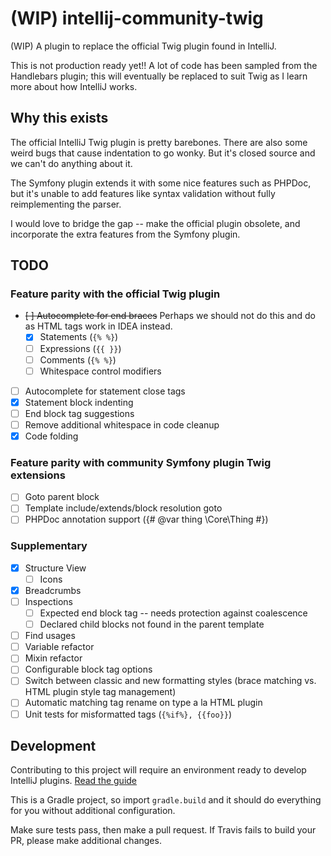 # (WIP) intellij-community-twig

(WIP) A plugin to replace the official Twig plugin found in IntelliJ.

This is not production ready yet!! A lot of code has been sampled from the Handlebars plugin; this will eventually be replaced to suit Twig as I learn more about how IntelliJ works. 

## Why this exists

The official IntelliJ Twig plugin is pretty barebones. There are also some weird bugs that cause indentation to go wonky. But it's closed source and we can't do anything about it.

The Symfony plugin extends it with some nice features such as PHPDoc, but it's unable to add features like syntax validation without fully reimplementing the parser.

I would love to bridge the gap -- make the official plugin obsolete, and incorporate the extra features from the Symfony plugin. 

## TODO

### Feature parity with the official Twig plugin

- ~~[ ] Autocomplete for end braces~~ Perhaps we should not do this and do as HTML tags work in IDEA instead.
    - [x] Statements (`{% %}`)
    - [ ] Expressions (`{{ }}`)
    - [ ] Comments (`{% %}`)
    - [ ] Whitespace control modifiers
- [ ] Autocomplete for statement close tags
- [x] Statement block indenting
- [ ] End block tag suggestions
- [ ] Remove additional whitespace in code cleanup
- [x] Code folding

### Feature parity with community Symfony plugin Twig extensions

- [ ] Goto parent block
- [ ] Template include/extends/block resolution goto
- [ ] PHPDoc annotation support ({# @var thing \Core\Thing #})

### Supplementary

- [x] Structure View
    - [ ] Icons
- [x] Breadcrumbs
- [ ] Inspections
    - [ ] Expected end block tag -- needs protection against coalescence
    - [ ] Declared child blocks not found in the parent template
- [ ] Find usages
- [ ] Variable refactor
- [ ] Mixin refactor
- [ ] Configurable block tag options
- [ ] Switch between classic and new formatting styles (brace matching vs. HTML plugin style tag management)
- [ ] Automatic matching tag rename on type a la HTML plugin
- [ ] Unit tests for misformatted tags (`{%if%}, {{foo}}`)

## Development

Contributing to this project will require an environment ready to develop IntelliJ plugins. [Read the guide](https://www.jetbrains.com/help/idea/configuring-intellij-platform-plugin-sdk.html)

This is a Gradle project, so import `gradle.build` and it should do everything for you without additional configuration. 

Make sure tests pass, then make a pull request. If Travis fails to build your PR, please make additional changes.